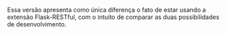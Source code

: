 <p>Essa versão apresenta como única diferença o fato de estar usando a extensão Flask-RESTful, com o intuito de comparar
as duas possibilidades de desenvolvimento.</p>